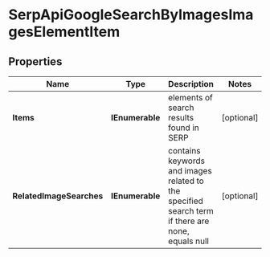# SerpApiGoogleSearchByImagesImagesElementItem


## Properties

| Name | Type | Description | Notes |
|------------ | ------------- | ------------- | -------------|
**Items** | **IEnumerable<AiModeImagesElementInfo>** | elements of search results found in SERP |[optional]|
**RelatedImageSearches** | **IEnumerable<RelatedImageSearchesElement>** | contains keywords and images related to the specified search term<br>if there are none, equals null |[optional]|
